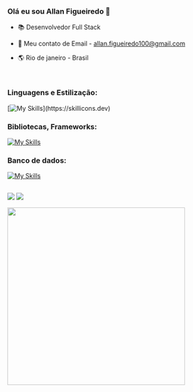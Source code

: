 ### Olá eu sou Allan Figueiredo 👋

- 📚 Desenvolvedor Full Stack
- 💬 Meu contato de Email - allan.figueiredo100@gmail.com
- 🌎 Rio de janeiro - Brasil

  <div style="display: inline_block"><br>
<h3>Linguagens e Estilização:</h3>

  [![My Skills](https://skillicons.dev/icons?i=js,typescript,java,python,html,css,)](https://skillicons.dev)
  <h3>Bibliotecas, Frameworks:</h3>
    
  [![My Skills](https://skillicons.dev/icons?i=nodejs,express,sequelize,react)](https://skillicons.dev)
  <h3>Banco de dados:</h3>

  [![My Skills](https://skillicons.dev/icons?i=mysql,redis,postgresql,sqlite)](https://skillicons.dev)
</div>

  
  
  ##
  
  
  <div> 
 

  <a href = "allan.figueiredo100@gmail.com"><img src="https://img.shields.io/badge/-Gmail-%23333?style=for-the-badge&logo=gmail&logoColor=white" target="_blank"></a>
  <a href="https://www.linkedin.com/in/allan-figueiredo-255385138/" target="_blank"><img src="https://img.shields.io/badge/-LinkedIn-%230077B5?style=for-the-badge&logo=linkedin&logoColor=white" target="_blank"></a>

 
</div>

<td><img width="400px" align="left" src="https://github-readme-stats-git-masterrstaa-rickstaa.vercel.app/api/top-langs/?username=Allan-Figueiredo&hide=html,TSQL,CSS,PLSQL,php,SCSS,Jupyter%20Notebook&layout=compact&count_private=true&langs_count=8" /></td>
